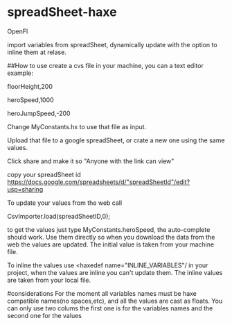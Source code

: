 # spreadSheet-haxe
OpenFl

import variables from spreadSheet, dynamically update with the option to inline them at relase.

##How to use
create  a cvs file in your machine, you can a text editor 
example:

floorHeight,200

heroSpeed,1000

heroJumpSpeed,-200

Change MyConstants.hx to use that file as input.

Upload that file to a google spreadSheet, or crate a new one using the same values.

Click share and make it so "Anyone with the link can view"


copy your spreadSheet id 
https://docs.google.com/spreadsheets/d/"spreadSheetId"/edit?usp=sharing

To update your values from the web call 

CsvImporter.load(spreadSheetID,0);


to get the values just type MyConstants.heroSpeed, the auto-complete should work. Use them directly so when you download the data from the web the values are updated. The initial value is taken from your machine file.

To inline the values use <haxedef name="INLINE_VARIABLES"/ in your project, when the values are inline you can't update them. The inline values are taken from your local file.

#considerations
For the moment all variables names must be haxe compatible names(no spaces,etc), and all the values are cast as floats. You can only use two colums the first one is for the variables names and the second one for the values

